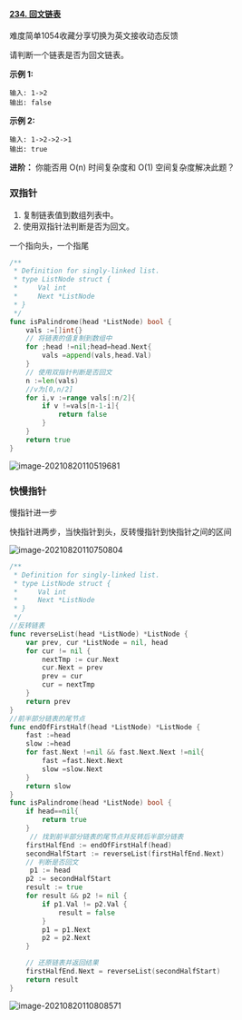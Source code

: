 #### [234. 回文链表](https://leetcode-cn.com/problems/palindrome-linked-list/)

难度简单1054收藏分享切换为英文接收动态反馈

请判断一个链表是否为回文链表。

**示例 1:**

```
输入: 1->2
输出: false
```

**示例 2:**

```
输入: 1->2->2->1
输出: true
```

**进阶：**
你能否用 O(n) 时间复杂度和 O(1) 空间复杂度解决此题？

### 双指针

1. 复制链表值到数组列表中。
2. 使用双指针法判断是否为回文。

一个指向头，一个指尾

```go
/**
 * Definition for singly-linked list.
 * type ListNode struct {
 *     Val int
 *     Next *ListNode
 * }
 */
func isPalindrome(head *ListNode) bool {
    vals :=[]int{}
    // 将链表的值复制到数组中
    for ;head !=nil;head=head.Next{
        vals =append(vals,head.Val)
    }
    // 使用双指针判断是否回文
    n :=len(vals)
    //v为[0,n/2] 
    for i,v :=range vals[:n/2]{
        if v !=vals[n-1-i]{
            return false
        }
    }
    return true
}
```

![image-20210820110519681](C:\Users\solfeng\AppData\Roaming\Typora\typora-user-images\image-20210820110519681.png)

### 快慢指针

慢指针进一步

快指针进两步，当快指针到头，反转慢指针到快指针之间的区间

![image-20210820110750804](C:\Users\solfeng\AppData\Roaming\Typora\typora-user-images\image-20210820110750804.png)

```go
/**
 * Definition for singly-linked list.
 * type ListNode struct {
 *     Val int
 *     Next *ListNode
 * }
 */
//反转链表
func reverseList(head *ListNode) *ListNode {
    var prev, cur *ListNode = nil, head
    for cur != nil {
        nextTmp := cur.Next
        cur.Next = prev
        prev = cur
        cur = nextTmp
    }
    return prev
}
//前半部分链表的尾节点
func endOfFirstHalf(head *ListNode) *ListNode {
    fast :=head
    slow :=head
    for fast.Next !=nil && fast.Next.Next !=nil{
        fast =fast.Next.Next
        slow =slow.Next
    }
    return slow
}
func isPalindrome(head *ListNode) bool {
    if head==nil{
        return true
    }
     // 找到前半部分链表的尾节点并反转后半部分链表
    firstHalfEnd := endOfFirstHalf(head)
    secondHalfStart := reverseList(firstHalfEnd.Next)
    // 判断是否回文
     p1 := head
    p2 := secondHalfStart
    result := true
    for result && p2 != nil {
        if p1.Val != p2.Val {
            result = false
        }
        p1 = p1.Next
        p2 = p2.Next
    }

    // 还原链表并返回结果
    firstHalfEnd.Next = reverseList(secondHalfStart)
    return result
}
```

![image-20210820110808571](C:\Users\solfeng\AppData\Roaming\Typora\typora-user-images\image-20210820110808571.png)
